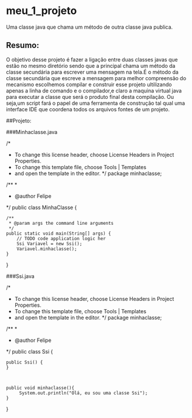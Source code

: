 # meu_1_projeto
Uma classe java que chama um método de outra classe java publica.
## Resumo:
O objetivo desse projeto é fazer a ligação entre duas classes javas que estão no mesmo diretório sendo que a principal chama um método da classe secundária para escrever uma mensagem na tela.É o método da classe secundária que escreve a mensagem
para melhor compreensão do mecanismo escolhemos compilar e construir esse projeto ultilizando apenas a linha de comando e o compilador,e claro a maquina virtual java para executar a classe que será  o produto final desta compilação.
Ou seja,um script fará o papel de uma ferramenta de construção tal qual uma interface IDE que coordena todos os arquivos fontes de um projeto.

##Projeto:

###Minhaclasse.java

/*
 * To change this license header, choose License Headers in Project Properties.
 * To change this template file, choose Tools | Templates
 * and open the template in the editor.
 */
package minhaclasse;

/**
 *
 * @author Felipe
 
 */
public class MinhaClasse {

  
   

    /**
     * @param args the command line arguments
     */
    public static void main(String[] args) {
        // TODO code application logic her 
        Ssi Variavel = new Ssi();
        Variavel.minhaclasse();
    }


}

###Ssi.java


/*
 * To change this license header, choose License Headers in Project Properties.
 * To change this template file, choose Tools | Templates
 * and open the template in the editor.
 */
package minhaclasse;

/**
 *
 * @author Felipe
 
 */
public class Ssi {

    public Ssi() {
    }

    
    
    public void minhaclasse(){
         System.out.println("Olá, eu sou uma classe Ssi");
    }
}
